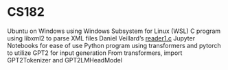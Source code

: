 # CS182
Ubuntu on Windows using Windows Subsystem for Linux (WSL)
C program using libxml2 to parse XML files
Daniel Veillard’s [reader1.c](https://gnome.pages.gitlab.gnome.org/libxml2/examples/#reader1.c)
Jupyter Notebooks for ease of use
Python program using transformers and pytorch to utilize GPT2 for input generation
From transformers, import GPT2Tokenizer and GPT2LMHeadModel
